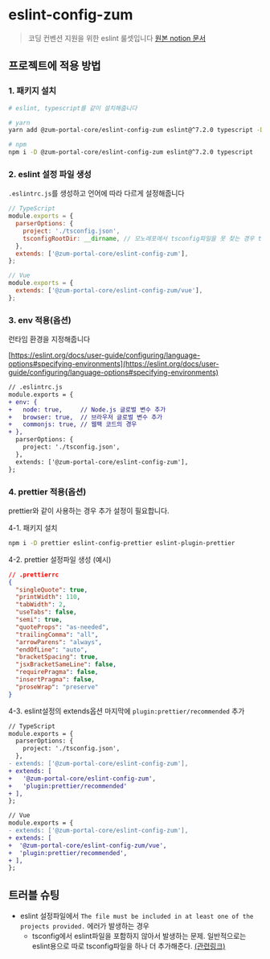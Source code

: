 # eslint-config-zum

> 코딩 컨벤션 지원을 위한 eslint 룰셋입니다
> [원본 notion 문서](https://www.notion.so/zuminternet/eslint-config-zum-eea07212e4234799977949b9cff07461)

## 프로젝트에 적용 방법

### 1. 패키지 설치

```bash
# eslint, typescript를 같이 설치해줍니다

# yarn
yarn add @zum-portal-core/eslint-config-zum eslint@^7.2.0 typescript -D

# npm
npm i -D @zum-portal-core/eslint-config-zum eslint@^7.2.0 typescript
```

### 2. eslint 설정 파일 생성

`.eslintrc.js`를 생성하고 언어에 따라 다르게 설정해줍니다

```js
// TypeScript
module.exports = {
  parserOptions: {
    project: './tsconfig.json',
    tsconfigRootDir: __dirname, // 모노레포에서 tsconfig파일을 못 찾는 경우 tsconfigRootDir 지정
  },
  extends: ['@zum-portal-core/eslint-config-zum'],
};
```

```js
// Vue
module.exports = {
  extends: ['@zum-portal-core/eslint-config-zum/vue'],
};
```

### 3. env 적용(옵션)

런타임 환경을 지정해줍니다

[https://eslint.org/docs/user-guide/configuring/language-options#specifying-environments](https://eslint.org/docs/user-guide/configuring/language-options#specifying-environments)

```diff
// .eslintrc.js
module.exports = {
+ env: {
+   node: true,     // Node.js 글로벌 변수 추가
+   browser: true,  // 브라우저 글로벌 변수 추가
+   commonjs: true, // 웹팩 코드의 경우
+ },
  parserOptions: {
    project: './tsconfig.json',
  },
  extends: ['@zum-portal-core/eslint-config-zum'],
};
```

### 4. prettier 적용(옵션)

prettier와 같이 사용하는 경우 추가 설정이 필요합니다.

4-1. 패키지 설치

```bash
npm i -D prettier eslint-config-prettier eslint-plugin-prettier
```

4-2. prettier 설정파일 생성 (예시)

```json
// .prettierrc
{
  "singleQuote": true,
  "printWidth": 110,
  "tabWidth": 2,
  "useTabs": false,
  "semi": true,
  "quoteProps": "as-needed",
  "trailingComma": "all",
  "arrowParens": "always",
  "endOfLine": "auto",
  "bracketSpacing": true,
  "jsxBracketSameLine": false,
  "requirePragma": false,
  "insertPragma": false,
  "proseWrap": "preserve"
}
```

4-3. eslint설정의 extends옵션 마지막에 `plugin:prettier/recommended` 추가

```diff
// TypeScript
module.exports = {
  parserOptions: {
    project: './tsconfig.json',
  },
- extends: ['@zum-portal-core/eslint-config-zum'],
+ extends: [
+   '@zum-portal-core/eslint-config-zum',
+   'plugin:prettier/recommended'
+ ],
};
```

```diff
// Vue
module.exports = {
- extends: ['@zum-portal-core/eslint-config-zum'],
+ extends: [
+  '@zum-portal-core/eslint-config-zum/vue',
+  'plugin:prettier/recommended',
+ ],
};
```

## 트러블 슈팅

- eslint 설정파일에서 `The file must be included in at least one of the projects provided.` 에러가 발생하는 경우
  - tsconfig에서 eslint파일을 포함하지 않아서 발생하는 문제. 일반적으로는 eslint용으로 따로 tsconfig파일을 하나 더 추가해준다. [(관련링크)](https://github.com/iamturns/eslint-config-airbnb-typescript#i-get-this-error-when-running-eslint-the-file-must-be-included-in-at-least-one-of-the-projects-provided)

